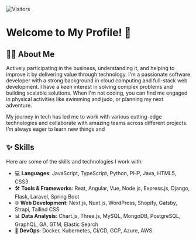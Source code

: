 ![Visitors](https://komarev.com/ghpvc/?username=adanieldev&label=Visitors&color=0e75b6&style=flat)

# Welcome to My Profile! 👋

## 🧑‍💻 About Me
Actively participating in the business, understanding it, and helping to improve it by delivering value through technology.
I'm a passionate software developer with a strong background in cloud computing and full-stack web development. I have a keen interest in solving complex problems and building scalable solutions. When I'm not coding, you can find me engaged in physical activities like swimming and judo, or planning my next adventure.

My journey in tech has led me to work with various cutting-edge technologies and collaborate with amazing teams across different projects. I’m always eager to learn new things and

## ✨ Skills
Here are some of the skills and technologies I work with:
- 💻 **Languages**: JavaScript, TypeScript, Python, PHP, Java, HTML5, CSS3
- 🛠 **Tools & Frameworks**: Reat, Angular, Vue, Node.js, Express.js, Django, Flask, Laravel, Spring Boot
- 🌐 **Web Development**: Next.js, Nuxt.js, WordPress, Shopify, Gatsby, Strapi, Tailind CSS
- 📊 **Data Analysis**: Chart.js, Three.js, MySQL, MongoDB, PostgreSQL, GraphQL, GA, GTM, Elastic Search
- 🔧 **DevOps**: Docker, Kubernetes, CI/CD, GCP, Azure, AWS
